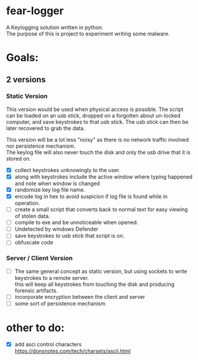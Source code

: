 # fear-logger
A Keylogging solution written in python.  
The purpose of this is project to experiment writing some malware.

# Goals:
## 2 versions
### Static Version
This version would be used when physical access  is possible.
The script can be loaded on an usb stick, dropped on a forgotten about un-locked computer, and save
keystrokes to that usb stick. The usb stick can then be later recovered to grab the data.

This version will be a lot less "noisy" as there is no network traffic involved nor persistence mechanism.  
The keylog file will also never touch the disk and only the usb drive that it is stored on.

- [X] collect keystrokes unknowingly to the user.
- [X] along with keystrokes include the active window where typing happened and note when window is changed
- [X] randomize key log file name.
- [X] encode log in hex to avoid suspicion if log file is found while in operation.
- [ ] create a small script that converts back to normal text for easy viewing of stolen data.
- [ ] compile to exe and be unnoticeable when opened.
- [ ] Undetected by windows Defender
- [ ] save keystrokes to usb stick that script is on.
- [ ] obfuscate code

### Server / Client Version
- [ ] The same general concept as static version, but using sockets to write keystrokes to a remote server.  
this will keep all keystrokes from touching the disk and producing forensic artifacts.
- [ ] incorporate encryption between the client and server
- [ ] some sort of persistence mechanism 

# other to do:
- [x] add asci control characters https://donsnotes.com/tech/charsets/ascii.html
